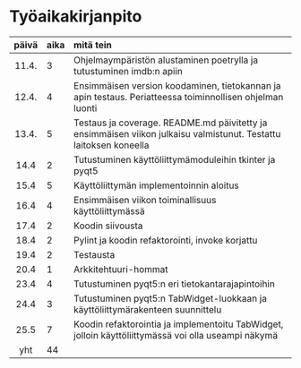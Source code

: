 # Työaikakirjanpito

| päivä | aika | mitä tein  |
| :----:|:-----| :-----|
| 11.4. | 3    | Ohjelmaympäristön alustaminen poetrylla ja tutustuminen imdb:n apiin |
| 12.4. | 4    | Ensimmäisen version koodaminen, tietokannan ja apin testaus. Periatteessa toiminnollisen ohjelman luonti|
| 13.4. | 5    | Testaus ja coverage. README.md päivitetty ja ensimmäisen viikon julkaisu valmistunut. Testattu laitoksen koneella|
| 14.4  | 2    | Tutustuminen käyttöliittymämoduleihin tkinter ja pyqt5 |
| 15.4  | 5    | Käyttöliittymän implementoinnin aloitus |
| 16.4  | 4    | Ensimmäisen viikon toiminallisuus käyttöliittymässä |
| 17.4  | 2    | Koodin siivousta |
| 18.4  | 2    | Pylint ja koodin refaktorointi, invoke korjattu |
| 19.4  | 2    | Testausta |
| 20.4  | 1    | Arkkitehtuuri-hommat |
| 23.4  | 4    | Tutustuminen pyqt5:n eri tietokantarajapintoihin |
| 24.4  | 3    | Tutustuminen pyqt5:n TabWidget-luokkaan ja käyttöliittymärakenteen suunnittelu |
| 25.5  | 7    | Koodin refaktorointia ja implementoitu TabWidget, jolloin käyttöliittymässä voi olla useampi näkymä |
| yht   | 44   | |
